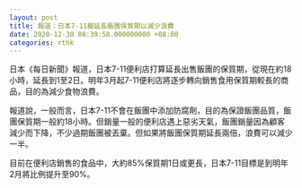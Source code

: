 ```yaml
---
layout: post
title: 報道：日本7-11擬延長飯團保質期以減少浪費
date: 2020-12-30 08:39:58.000000000 +08:00
categories: rthk
---
```


日本《每日新聞》報道，日本7-11便利店打算延長出售飯團的保質期，從現在約18小時，延長到1至2日。明年3月起7-11便利店將逐步轉向銷售食用保質期較長的商品，目的為減少食物浪費。

報道說，一般而言，日本7-11不會在飯團中添加防腐劑，目的為保證飯團品質，飯團保質期一般約18小時。但銷量一般的便利店遇上惡劣天氣，飯團銷量因為顧客減少而下降，不少過期飯團被丟棄。但如果將飯團保質期延長兩倍，浪費可以減少一半。

目前在便利店銷售的食品中，大約85%保質期1日或更長，日本7-11目標是到明年2月將比例提升至90%。
